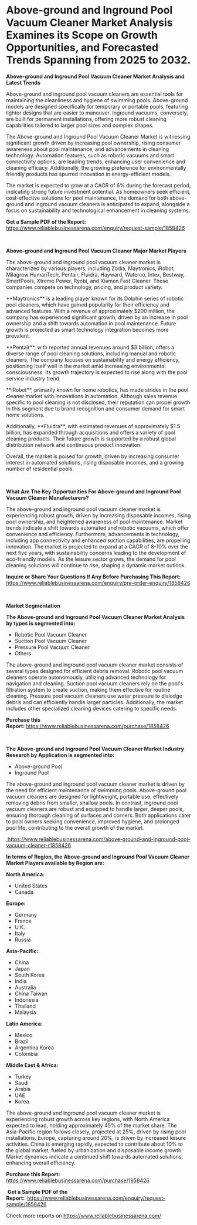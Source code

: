 <p><h1>Above-ground and Inground Pool Vacuum Cleaner Market Analysis Examines its Scope on Growth Opportunities, and Forecasted Trends Spanning from 2025 to 2032.</h1></p><p><strong>Above-ground and Inground Pool Vacuum Cleaner Market Analysis and Latest Trends</strong></p>
<p><p>Above-ground and inground pool vacuum cleaners are essential tools for maintaining the cleanliness and hygiene of swimming pools. Above-ground models are designed specifically for temporary or portable pools, featuring lighter designs that are easier to maneuver. Inground vacuums, conversely, are built for permanent installations, offering more robust cleaning capabilities tailored to larger pool sizes and complex shapes. </p><p>The Above-ground and Inground Pool Vacuum Cleaner Market is witnessing significant growth driven by increasing pool ownership, rising consumer awareness about pool maintenance, and advancements in cleaning technology. Automation features, such as robotic vacuums and smart connectivity options, are leading trends, enhancing user convenience and cleaning efficacy. Additionally, the growing preference for environmentally friendly products has spurred innovation in energy-efficient models. </p><p>The market is expected to grow at a CAGR of 6% during the forecast period, indicating strong future investment potential. As homeowners seek efficient, cost-effective solutions for pool maintenance, the demand for both above-ground and inground vacuum cleaners is anticipated to expand, alongside a focus on sustainability and technological enhancement in cleaning systems.</p></p>
<p><strong>Get a Sample PDF of the Report:&nbsp;</strong> <a href="https://www.reliablebusinessarena.com/enquiry/request-sample/1858426?utm_campaign=1892&utm_medium=2&utm_source=Github&utm_content=ia&utm_term=12042025&utm_id=above-ground-and-inground-pool-vacuum-cleaner">https://www.reliablebusinessarena.com/enquiry/request-sample/1858426</a></p>
<p>&nbsp;</p>
<p><strong>Above-ground and Inground Pool Vacuum Cleaner Major Market Players</strong></p>
<p><p>The above-ground and inground pool vacuum cleaner market is characterized by various players, including Zodia, Maytronics, iRobot, Milagrow HumanTech, Pentair, Fluidra, Hayward, Waterco, Intex, Bestway, SmartPools, Xtreme Power, Ryobi, and Xiamen Fast Cleaner. These companies compete on technology, pricing, and product variety.</p><p>**Maytronics** is a leading player known for its Dolphin series of robotic pool cleaners, which have gained popularity for their efficiency and advanced features. With a revenue of approximately $200 million, the company has experienced significant growth, driven by an increase in pool ownership and a shift towards automation in pool maintenance. Future growth is projected as smart technology integration becomes more prevalent.</p><p>**Pentair**, with reported annual revenues around $3 billion, offers a diverse range of pool cleaning solutions, including manual and robotic cleaners. The company focuses on sustainability and energy efficiency, positioning itself well in the market amid increasing environmental consciousness. Its growth trajectory is expected to rise along with the pool service industry trend.</p><p>**iRobot**, primarily known for home robotics, has made strides in the pool cleaner market with innovations in automation. Although sales revenue specific to pool cleaning is not disclosed, their reputation can propel growth in this segment due to brand recognition and consumer demand for smart home solutions.</p><p>Additionally, **Fluidra**, with estimated revenues of approximately $1.5 billion, has expanded through acquisitions and offers a variety of pool cleaning products. Their future growth is supported by a robust global distribution network and continuous product innovation.</p><p>Overall, the market is poised for growth, driven by increasing consumer interest in automated solutions, rising disposable incomes, and a growing number of residential pools.</p></p>
<p>&nbsp;</p>
<p><strong>What Are The Key Opportunities For Above-ground and Inground Pool Vacuum Cleaner Manufacturers?</strong></p>
<p><p>The above-ground and inground pool vacuum cleaner market is experiencing robust growth, driven by increasing disposable incomes, rising pool ownership, and heightened awareness of pool maintenance. Market trends indicate a shift towards automated and robotic vacuums, which offer convenience and efficiency. Furthermore, advancements in technology, including app connectivity and enhanced suction capabilities, are propelling innovation. The market is projected to expand at a CAGR of 8-10% over the next five years, with sustainability concerns leading to the development of eco-friendly models. As the leisure sector grows, the demand for pool cleaning solutions will continue to rise, shaping a dynamic market outlook.</p></p>
<p><strong>Inquire or Share Your Questions If Any Before Purchasing This Report:</strong> <a href="https://www.reliablebusinessarena.com/enquiry/pre-order-enquiry/1858426?utm_campaign=1892&utm_medium=2&utm_source=Github&utm_content=ia&utm_term=12042025&utm_id=above-ground-and-inground-pool-vacuum-cleaner">https://www.reliablebusinessarena.com/enquiry/pre-order-enquiry/1858426</a></p>
<p>&nbsp;</p>
<p><strong>Market Segmentation</strong></p>
<p><strong>The Above-ground and Inground Pool Vacuum Cleaner Market Analysis by types is segmented into:</strong></p>
<p><ul><li>Robotic Pool Vacuum Cleaner</li><li>Suction Pool Vacuum Cleaner</li><li>Pressure Pool Vacuum Cleaner</li><li>Others</li></ul></p>
<p><p>The above-ground and inground pool vacuum cleaner market consists of several types designed for efficient debris removal. Robotic pool vacuum cleaners operate autonomously, utilizing advanced technology for navigation and cleaning. Suction pool vacuum cleaners rely on the pool's filtration system to create suction, making them effective for routine cleaning. Pressure pool vacuum cleaners use water pressure to dislodge debris and can efficiently handle larger particles. Additionally, the market includes other specialized cleaning devices catering to specific needs.</p></p>
<p><strong>Purchase this Report:&nbsp;</strong><a href="https://www.reliablebusinessarena.com/purchase/1858426?utm_campaign=1892&utm_medium=2&utm_source=Github&utm_content=ia&utm_term=12042025&utm_id=above-ground-and-inground-pool-vacuum-cleaner">https://www.reliablebusinessarena.com/purchase/1858426</a></p>
<p>&nbsp;</p>
<p><strong>The Above-ground and Inground Pool Vacuum Cleaner Market Industry Research by Application is segmented into:</strong></p>
<p><ul><li>Above-ground Pool</li><li>Inground Pool</li></ul></p>
<p><p>The above-ground and inground pool vacuum cleaner market is driven by the need for efficient maintenance of swimming pools. Above-ground pool vacuum cleaners are designed for lightweight, portable use, effectively removing debris from smaller, shallow pools. In contrast, inground pool vacuum cleaners are robust and equipped to handle larger, deeper pools, ensuring thorough cleaning of surfaces and corners. Both applications cater to pool owners seeking convenience, improved hygiene, and prolonged pool life, contributing to the overall growth of the market.</p></p>
<p><a href="https://www.reliablebusinessarena.com/above-ground-and-inground-pool-vacuum-cleaner-r1858426?utm_campaign=1892&utm_medium=2&utm_source=Github&utm_content=ia&utm_term=12042025&utm_id=above-ground-and-inground-pool-vacuum-cleaner">&nbsp;https://www.reliablebusinessarena.com/above-ground-and-inground-pool-vacuum-cleaner-r1858426</a></p>
<p><strong>In terms of Region, the Above-ground and Inground Pool Vacuum Cleaner Market Players available by Region are:</strong></p>
<p>
    <p> <strong> North America: </strong>
        <ul>
            <li>United States</li>
            <li>Canada</li>
        </ul>
        </p> 
    <p> <strong> Europe: </strong>
        <ul>
            <li>Germany</li>
            <li>France</li>
            <li>U.K.</li>
            <li>Italy</li>
            <li>Russia</li>
        </ul>
        </p> 
    <p> <strong> Asia-Pacific: </strong>
        <ul>
            <li>China</li>
            <li>Japan</li>
            <li>South Korea</li>
            <li>India</li>
            <li>Australia</li>
            <li>China Taiwan</li>
            <li>Indonesia</li>
            <li>Thailand</li>
            <li>Malaysia</li>
        </ul>
        </p> 
    <p> <strong> Latin America: </strong>
        <ul>
            <li>Mexico</li>
            <li>Brazil</li>
            <li>Argentina Korea</li>
            <li>Colombia</li>
        </ul>
        </p> 
    <p> <strong> Middle East & Africa: </strong>
        <ul>
            <li>Turkey</li>
            <li>Saudi</li>
            <li>Arabia</li>
            <li>UAE</li>
            <li>Korea</li>
        </ul>
    </p>
    </p>
<p><p>The above-ground and inground pool vacuum cleaner market is experiencing robust growth across key regions, with North America expected to lead, holding approximately 45% of the market share. The Asia-Pacific region follows closely, projected at 25%, driven by rising pool installations. Europe, capturing around 20%, is driven by increased leisure activities. China is emerging rapidly, expected to contribute about 10% to the global market, fueled by urbanization and disposable income growth. Market dynamics indicate a continued shift towards automated solutions, enhancing overall efficiency.</p></p>
<p><strong>Purchase this Report: </strong><a href="https://www.reliablebusinessarena.com/purchase/1858426?utm_campaign=1892&utm_medium=2&utm_source=Github&utm_content=ia&utm_term=12042025&utm_id=above-ground-and-inground-pool-vacuum-cleaner">https://www.reliablebusinessarena.com/purchase/1858426</a></p>
<p>&nbsp;<strong>Get a Sample PDF of the Report:&nbsp;&nbsp;</strong><a href="https://www.reliablebusinessarena.com/enquiry/request-sample/1858426?utm_campaign=1892&utm_medium=2&utm_source=Github&utm_content=ia&utm_term=12042025&utm_id=above-ground-and-inground-pool-vacuum-cleaner">https://www.reliablebusinessarena.com/enquiry/request-sample/1858426</a></p>
<p><strong></strong></p>
<p>Check more reports on <a href="https://www.reliablebusinessarena.com/?utm_campaign=1892&utm_medium=2&utm_source=Github&utm_content=ia&utm_term=12042025&utm_id=above-ground-and-inground-pool-vacuum-cleaner">https://www.reliablebusinessarena.com/</a></p>